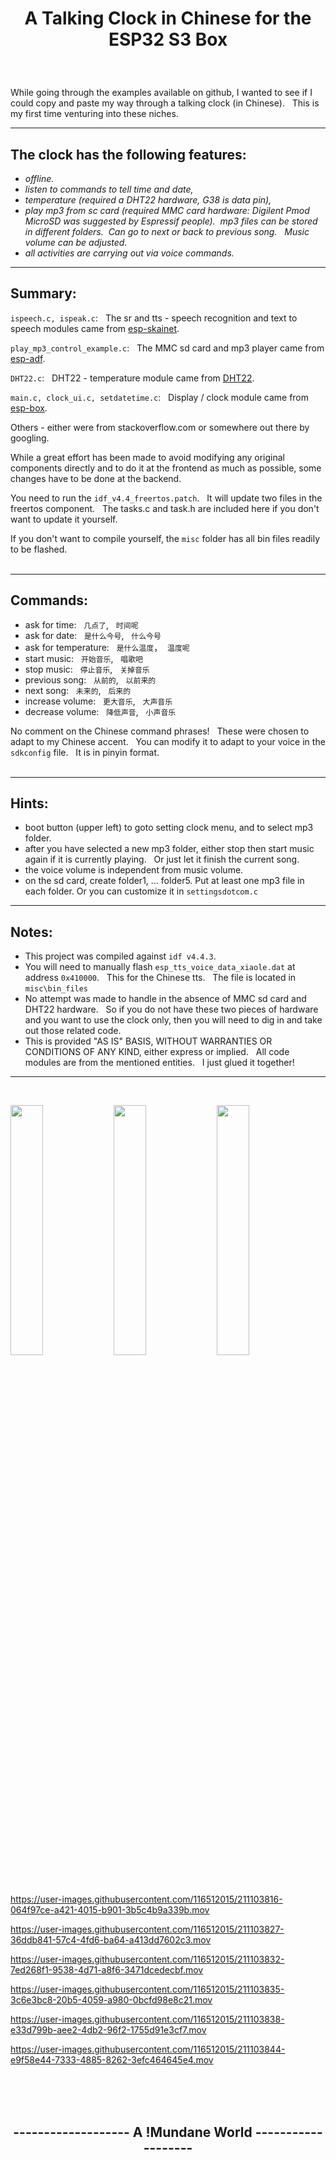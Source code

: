# <p align=center> A Talking Clock in Chinese for the ESP32 S3 Box
<br/>


While going through the examples available on github, I wanted to see if I could copy and paste my way through a talking clock (in Chinese). &nbsp; This is my first time venturing into these niches.


---
## The clock has the following features:

   * *offline.*
   * *listen to commands to tell time and date,* 
   * *temperature (required a DHT22 hardware, G38 is data pin),*
   * *play mp3 from sc card (required MMC card hardware: Digilent Pmod MicroSD was suggested by Espressif people).&nbsp;  mp3 files can be stored in different folders.  &nbsp;Can go to next or back to previous song. &nbsp; Music volume can be adjusted.*
   * *all activities are carrying out via voice commands.*

----


## Summary:

`ispeech.c, ispeak.c`: &nbsp; The sr and tts - speech recognition and text to speech modules came from [esp-skainet](https://github.com/espressif/esp-skainet).

`play_mp3_control_example.c`: &nbsp; The MMC sd card and mp3 player came from [esp-adf](https://github.com/espressif/esp-adf).

`DHT22.c`:  &nbsp; DHT22 - temperature module came from [DHT22](https://github.com/gosouth/DHT22).

`main.c, clock_ui.c, setdatetime.c`:  &nbsp; Display / clock module came from [esp-box](https://github.com/espressif/esp-box).

Others - either were from stackoverflow.com or somewhere out there by googling.


While a great effort has been made to avoid modifying any original components directly and to do it at the frontend as much as possible, some changes have to be done at the backend.

You need to run the `idf_v4.4_freertos.patch`.  &nbsp; It will update two files in the freertos component.  &nbsp; The tasks.c and task.h are included here if you don't want to update it yourself.

If you don't want to compile yourself, the `misc` folder has all bin files readily to be flashed.
<br/><br/>

----
## Commands:

* ask for time: &nbsp; `几点了`, &nbsp; `时间呢`
* ask for date: &nbsp; `是什么今号`, &nbsp; `什么今号`
* ask for temperature: &nbsp; `是什么温度`，&nbsp; `温度呢`
* start music: &nbsp; `开始音乐`, &nbsp; `唱歌吧`
* stop music: &nbsp; `停止音乐`, &nbsp; `关掉音乐`
* previous song: &nbsp; `从前的`, &nbsp; `以前来的`
* next song: &nbsp; `未来的`, &nbsp; `后来的`
* increase volume: &nbsp; `更大音乐`, &nbsp; `大声音乐`
* decrease volume: &nbsp; `降低声音`, &nbsp; `小声音乐`

No comment on the Chinese command phrases! &nbsp; These were chosen to adapt to my Chinese accent. &nbsp;  You can modify it to adapt to your voice in the `sdkconfig` file. &nbsp; It is in pinyin format.
<br/><br/>

----

## Hints:
* boot button (upper left) to goto setting clock menu, and to select mp3 folder.
* after you have selected a new mp3 folder, either stop then start music again if it is currently playing. &nbsp; Or just let it finish the current song.
* the voice volume is independent from music volume.  
* on the sd card, create folder1, ... folder5.  Put at least one mp3 file in each folder.  Or you can customize it in `settingsdotcom.c`

----


## Notes:

* This project was compiled against `idf v4.4.3`. 
* You will need to manually flash `esp_tts_voice_data_xiaole.dat` at address `0x410000`. &nbsp; This for the Chinese tts. &nbsp;  The file is located in `misc\bin_files`
* No attempt was made to handle in the absence of MMC sd card and DHT22 hardware.  &nbsp; So if you do not have these two pieces of hardware and you want to use the clock only, then you will need to dig in and take out those related code.
* This is provided "AS IS" BASIS, WITHOUT WARRANTIES OR
   CONDITIONS OF ANY KIND, either express or implied. &nbsp;
   All code modules are from the mentioned entities. &nbsp; I just glued it together!

-----
<br/>
<p> 
<img src="https://i.imgur.com/FHnwwc6.jpg" width="32%">
<img src="https://i.imgur.com/UBk2ir1.jpg" width="32%">
<img src="https://i.imgur.com/5wdMTSw.jpg" width="32%">
</p>

https://user-images.githubusercontent.com/116512015/211103816-064f97ce-a421-4015-b901-3b5c4b9a339b.mov



https://user-images.githubusercontent.com/116512015/211103827-36ddb841-57c4-4fd6-ba64-a413dd7602c3.mov



https://user-images.githubusercontent.com/116512015/211103832-7ed268f1-9538-4d71-a8f6-3471dcedecbf.mov



https://user-images.githubusercontent.com/116512015/211103835-3c6e3bc8-20b5-4059-a980-0bcfd98e8c21.mov



https://user-images.githubusercontent.com/116512015/211103838-e33d799b-aee2-4db2-96f2-1755d91e3cf7.mov



https://user-images.githubusercontent.com/116512015/211103844-e9f58e44-7333-4885-8262-3efc464645e4.mov

<br/>
<br/>
<br/>

## <p align=center>------------------- A !Mundane World -------------------





